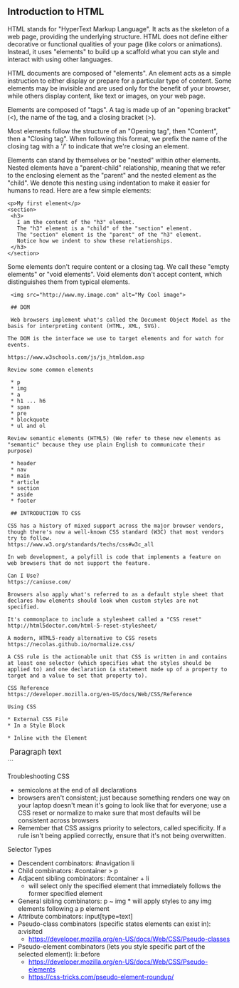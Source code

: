 ## Introduction to HTML

HTML stands for "HyperText Markup Language". It acts as the skeleton of a web page, providing the underlying structure. HTML does not define either decorative or functional qualities of your page (like colors or animations). Instead, it uses "elements" to build up a scaffold what you can style and interact with using other languages.

HTML documents are composed of "elements". An element acts as a simple instruction to either display or prepare for a particular type of content. Some elements may be invisible and are used only for the benefit of your browser, while others display content, like text or images, on your web page.

Elements are composed of "tags". A tag is made up of an "opening bracket" (<), the name of the tag, and a closing bracket (>).

Most elements follow the structure of an "Opening tag", then "Content", then a "Closing tag". When following this format, we prefix the name of the closing tag with a '/' to indicate that we're closing an element.

Elements can stand by themselves or be "nested" within other elements. Nested elements have a "parent-child" relationship, meaning that we refer to the enclosing element as the "parent" and the nested element as the "child". We denote this nesting using indentation to make it easier for humans to read. Here are a few simple elements:
```
<p>My first element</p>
<section>
 <h3>
   I am the content of the "h3" element.
   The "h3" element is a "child" of the "section" element.
   The "section" element is the "parent" of the "h3" element.
   Notice how we indent to show these relationships.
 </h3>
</section>
```
Some elements don't require content or a closing tag. We call these "empty elements" or "void elements". Void elements don't accept content, which distinguishes them from typical elements.
```
 <img src="http://www.my.image.com" alt="My Cool image">
 
 ## DOM
 
 Web browsers implement what's called the Document Object Model as the basis for interpreting content (HTML, XML, SVG).

The DOM is the interface we use to target elements and for watch for events.

https://www.w3schools.com/js/js_htmldom.asp

Review some common elements

 * p
 * img
 * a
 * h1 ... h6
 * span
 * pre
 * blockquote
 * ul and ol

Review semantic elements (HTML5) (We refer to these new elements as "semantic" because they use plain English to communicate their purpose)

 * header
 * nav
 * main
 * article
 * section
 * aside
 * footer
 
 ## INTRODUCTION TO CSS

CSS has a history of mixed support across the major browser vendors, though there's now a well-known CSS standard (W3C) that most vendors try to follow.
https://www.w3.org/standards/techs/css#w3c_all

In web development, a polyfill is code that implements a feature on web browsers that do not support the feature.

Can I Use?
https://caniuse.com/

Browsers also apply what's referred to as a default style sheet that declares how elements should look when custom styles are not specified.

It's commonplace to include a stylesheet called a "CSS reset"
http://html5doctor.com/html-5-reset-stylesheet/

A modern, HTML5-ready alternative to CSS resets
https://necolas.github.io/normalize.css/

A CSS rule is the actionable unit that CSS is written in and contains at least one selector (which specifies what the styles should be applied to) and one declaration (a statement made up of a property to target and a value to set that property to).

CSS Reference
https://developer.mozilla.org/en-US/docs/Web/CSS/Reference

Using CSS

* External CSS File
* In a Style Block
```
<!-- It's possible to specify CSS styles in HTML files. These styles will only apply to elements in the document where they're declared, and will be baggage that comes along every time the page is retrieved.
Syntax is added to the head of your HTML document. -->

<style type='text/css'>
   a { color: blue; }
   #footer {
       bottom: 0px;
       width: 100%;
   }
</style>
```
* Inline with the Element
```
<p style="margin: 1%; font-size: 1.2em">Paragraph text</p>
```

Troubleshooting CSS
 * semicolons at the end of all declarations
 * browsers aren't consistent; just because something renders one way on your laptop doesn't mean it's going to look like that for everyone; use a CSS reset or normalize to make sure that most defaults will be consistent across browsers
 * Remember that CSS assigns priority to selectors, called specificity. If a rule isn't being applied correctly, ensure that it's not being overwritten.

Selector Types
   * Descendent combinators: #navigation li
   * Child combinators: #container > p
   * Adjacent sibling combinators: #container + li
     * will select only the specified element that immediately follows the former specified element
   * General sibling combinators: p ~ img
    * will apply styles to any img elements following a p element
   * Attribute combinators: input[type=text]
   * Pseudo-class combinators (specific states elements can exist in): a:visited
     * https://developer.mozilla.org/en-US/docs/Web/CSS/Pseudo-classes
   * Pseudo-element combinators (lets you style specific part of the selected element): li::before
     * https://developer.mozilla.org/en-US/docs/Web/CSS/Pseudo-elements
     * https://css-tricks.com/pseudo-element-roundup/
